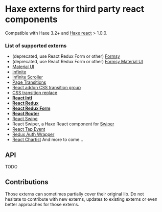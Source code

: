 # Haxe externs for third party react components

Compatible with Haxe 3.2+ and [Haxe react](https://github.com/massiveinteractive/haxe-react) > 1.0.0.

### List of supported externs

* (deprecated, use React Redux Form or other) [Formsy](https://github.com/christianalfoni/formsy-react)
* (deprecated, use React Redux Form or other) [Formsy Material UI](https://github.com/mbrookes/formsy-material-ui)
* [Material UI](http://www.material-ui.com/)
* [Infinite](https://github.com/seatgeek/react-infinite)
* [Infinite Scroller](https://github.com/CassetteRocks/react-infinite-scroller.git)
* [Page Transitions](https://github.com/jaing/react-page-transitions)
* [React addon CSS transition group](https://facebook.github.io/react/docs/animation.html)
* [CSS transition replace](https://github.com/marnusw/react-css-transition-replace)
* [**React Intl**](https://github.com/yahoo/react-intl)
* [**React Redux**](https://github.com/reactjs/react-redux)
* [**React Redux Form**](https://github.com/davidkpiano/react-redux-form)
* [**React Router**](https://github.com/reactjs/react-router)
* [React Swipe](https://github.com/jed/react-swipe)
* React Swiper, a Haxe React component for [Swiper](https://github.com/nolimits4web/Swiper)
* [React Tap Event](https://github.com/zilverline/react-tap-event-plugin)
* [Redux Auth Wrapper](https://github.com/mjrussell/redux-auth-wrapper)
* [React Chartist](https://github.com/lolJS/react-chartist)
And more to come...

## API

TODO

## Contributions

Those externs can sometimes partially cover their original lib. Do not hesitate to contribute with new externs, updates to existing externs or even better approaches for those externs.
